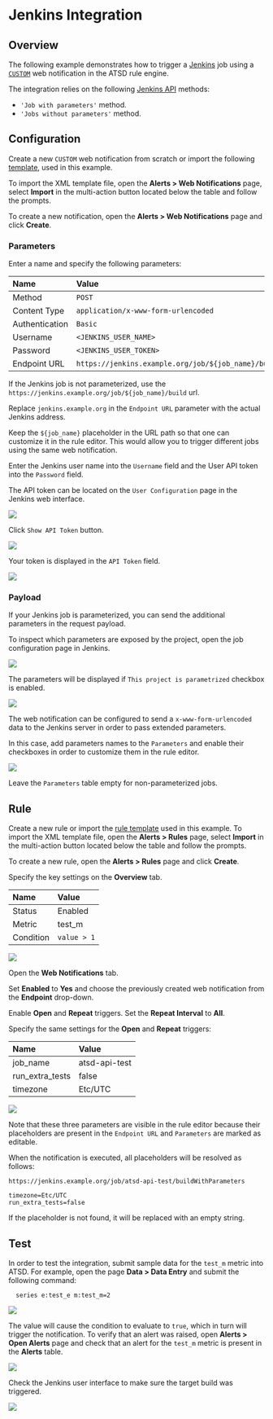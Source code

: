 # Jenkins Integration

## Overview

The following example demonstrates how to trigger a [Jenkins](https://jenkins.io/) job using a [`CUSTOM`](custom.md) web notification in the ATSD rule engine.

The integration relies on the following [Jenkins API](https://wiki.jenkins.io/display/JENKINS/Remote+access+API) methods:

* `'Job with parameters'` method.
* `'Jobs without parameters'` method.

## Configuration

Create a new `CUSTOM` web notification from scratch or import the following [template](resources/custom-jenkins-notification.xml), used in this example. 

To import the XML template file, open the **Alerts > Web Notifications** page, select **Import** in the multi-action button located below the table and follow the prompts.

To create a new notification, open the **Alerts > Web Notifications** page and click **Create**.

### Parameters

Enter a name and specify the following parameters:

| **Name** | **Value** |
| :--- | :--- |
| Method | `POST` |
| Content Type | `application/x-www-form-urlencoded` |
| Authentication | `Basic` |
| Username | `<JENKINS_USER_NAME>` |
| Password | `<JENKINS_USER_TOKEN>` |
| Endpoint URL | `https://jenkins.example.org/job/${job_name}/buildWithParameters` |

If the Jenkins job is not parameterized, use the `https://jenkins.example.org/job/${job_name}/build` url.

Replace `jenkins.example.org` in the `Endpoint URL` parameter with the actual Jenkins address. 

Keep the `${job_name}` placeholder in the URL path so that one can customize it in the rule editor. This would allow you to trigger different jobs using the same web notification.

Enter the Jenkins user name into the `Username` field and the User API token into the `Password` field.

The API token can be located on the `User Configuration` page in the Jenkins web interface.

![](images/jenkins_token_1.png)

Click `Show API Token` button.

![](images/jenkins_token_2.png)

Your token is displayed in the `API Token` field.

![](images/jenkins_token_3.png)

### Payload

If your Jenkins job is parameterized, you can send the additional parameters in the request payload. 

To inspect which parameters are exposed by the project, open the job configuration page in Jenkins.

![](images/jenkins_param_build_2.png)

The parameters will be displayed if `This project is parametrized` checkbox is enabled.

![](images/jenkins_param_build_3.png)

The web notification can be configured to send a `x-www-form-urlencoded` data to the Jenkins server in order to pass extended parameters.

In this case, add parameters names to the `Parameters` and enable their checkboxes in order to customize them in the rule editor.

![](images/jenkins_endpoint.png)

Leave the `Parameters` table empty for non-parameterized jobs.

## Rule

Create a new rule or import the [rule template](resources/custom-jenkins-rule.xml) used in this example. To import the XML template file, open the **Alerts > Rules** page, select **Import** in the multi-action button located below the table and follow the prompts.

To create a new rule, open the **Alerts > Rules** page and click **Create**.

Specify the key settings on the **Overview** tab. 

| **Name** | **Value** |
| :-------- | :---- |
| Status | Enabled |
| Metric | test_m |
| Condition | `value > 1` |

![](images/rule_overview.png)

Open the **Web Notifications** tab.

Set **Enabled** to **Yes** and choose the previously created web notification from the **Endpoint** drop-down.

Enable **Open** and **Repeat** triggers. Set the **Repeat Interval** to **All**.

Specify the same settings for the **Open** and **Repeat** triggers:

| **Name** | **Value** |
| :-------- | :---- |
| job_name  | atsd-api-test |
| run_extra_tests  | false |
| timezone | Etc/UTC |

![](images/jenkins_rule_notification.png)

Note that these three parameters are visible in the rule editor because their placeholders are present in the `Endpoint URL` and `Parameters` are marked as editable.

When the notification is executed, all placeholders will be resolved as follows:

`https://jenkins.example.org/job/atsd-api-test/buildWithParameters`

```
timezone=Etc/UTC
run_extra_tests=false
```

If the placeholder is not found, it will be replaced with an empty string.

## Test

In order to test the integration, submit sample data for the `test_m` metric into ATSD. For example, open the page **Data > Data Entry** and submit the following command:

```
  series e:test_e m:test_m=2
```

![](images/rule_test_commands.png)

The value will cause the condition to evaluate to `true`, which in turn will trigger the notification.
To verify that an alert was raised, open **Alerts > Open Alerts** page and check that an alert for the `test_m` metric is present in the **Alerts** table.

![](images/jenkins_alert_open.png)

Check the Jenkins user interface to make sure the target build was triggered.

![](images/jenkins_test.png)
